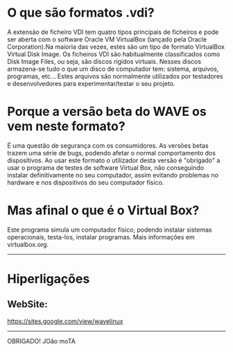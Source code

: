# O que são formatos .vdi?
A extensão de ficheiro VDI tem quatro tipos principais de ficheiros e pode ser aberta com o software Oracle VM VirtualBox (lançado pela Oracle Corporation).Na maioria das vezes, estes são um tipo de formato VirtualBox Virtual Disk Image. Os ficheiros VDI são habitualmente classificados como Disk Image Files, ou seja, são discos rígidos virtuais. Nesses discos armazena-se tudo o que um disco de computador tem: sistema, arquivos, programas, etc... Estes arquivos são normalmente utilizados por testadores e desenvolvedores para experimentar/testar o seu projeto. 
# Porque a versão beta do WAVE os vem neste formato?
É uma questão de segurança com os consumidores. As versões betas trazem uma série de bugs, podendo afetar o normal comportamento dos dispositivos. Ao usar este formato o utilizador desta versão é "obrigado" a usar o programa de testes de software Virtual Box, não conseguindo instalar definitivamente no seu computador, assim evitando problemas no hardware e nos dispositivos do seu computador físico.
# Mas afinal o que é o Virtual Box?
Este programa simula um computador físico, podendo instalar sistemas operacionais, testa-los, instalar programas. Mais informações em virtualbox.org.
____________________________________
# Hiperligações
## WebSite:
https://sites.google.com/view/wavelinux
____________________________________
OBRIGADO!
JOão moTA
